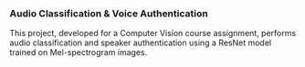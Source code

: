 ### Audio Classification & Voice Authentication

This project, developed for a Computer Vision course assignment, performs audio classification and speaker authentication using a ResNet model trained on Mel-spectrogram images.
